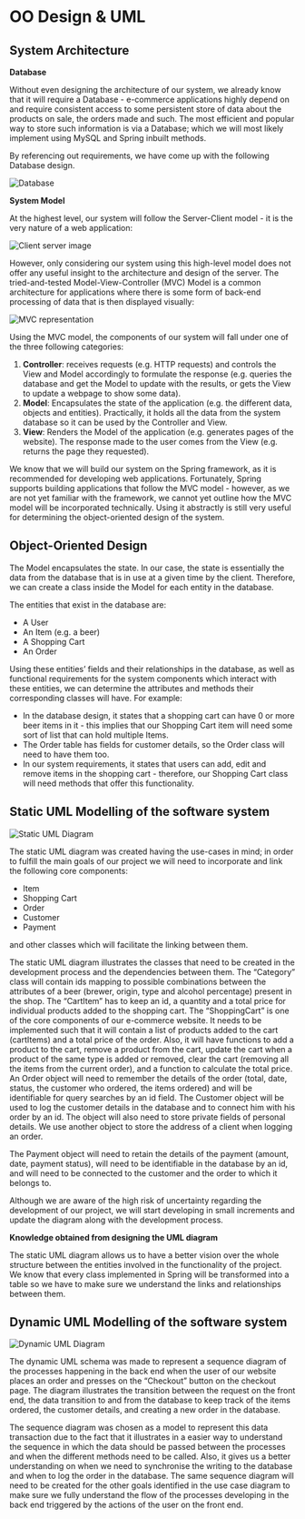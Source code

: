 # OO Design & UML
## System Architecture
**Database**

Without even designing the architecture of our system, we already know that it will require a Database - e-commerce applications highly depend on and require consistent access to some persistent store of data about the products on sale, the orders made and such. The most efficient and popular way to store such information is via a Database; which we will most likely implement using MySQL and Spring inbuilt methods.

By referencing out requirements, we have come up with the following Database design.

![Database][logo]

[logo]: img/database.png "Database"

**System Model**

At the highest level, our system will follow the Server-Client model - it is the very nature of a web application:

![Client server image](img/client-server.png "Client server")

However, only considering our system using this high-level model does not offer any useful insight to the architecture and design of the server. The tried-and-tested Model-View-Controller (MVC) Model is a common architecture for applications where there is some form of back-end processing of data that is then displayed visually:

![MVC representation](img/mvc.png "MVC")

Using the MVC model, the components of our system will fall under one of the three following categories:
1. **Controller**: receives requests (e.g. HTTP requests) and controls the View and Model accordingly to formulate the response (e.g. queries the database and get the Model to update with the results, or gets the View to update a webpage to show some data).
1. **Model**: Encapsulates the state of the application (e.g. the different data, objects and entities). Practically, it holds all the data from the system database so it can be used by the Controller and View.
1. **View**: Renders the Model of the application (e.g. generates pages of the website). The response made to the user comes from the View (e.g. returns the page they requested).

We know that we will build our system on the Spring framework, as it is recommended for developing web applications. Fortunately, Spring supports building applications that follow the MVC model - however, as we are not yet familiar with the framework, we cannot yet outline how the MVC model will be incorporated technically. Using it abstractly is still very useful for determining the object-oriented design of the system.

## Object-Oriented Design

The Model encapsulates the state. In our case, the state is essentially the data from the database that is in use at a given time by the client. Therefore, we can create a class inside the Model for each entity in the database.

The entities that exist in the database are:
 * A User
 * An Item (e.g. a beer)
 * A Shopping Cart
 * An Order

Using these entities’ fields and their relationships in the database, as well as functional requirements for the system components which interact with these entities, we can determine the attributes and methods their corresponding classes will have. For example:

 * In the database design, it states that a shopping cart can have 0 or more beer items in it - this implies that our Shopping Cart item will need some sort of list that can hold multiple Items.
 * The Order table has fields for customer details, so the Order class will need to have them too.
 * In our system requirements, it states that users can add, edit and remove items in the shopping cart - therefore, our Shopping Cart class will need methods that offer this functionality.
 
## Static UML Modelling of the software system

![Static UML Diagram](img/static-uml.jpg "Static UML")

The static UML diagram was created having the use-cases in mind; in order to fulfill the main goals of our project we will need to incorporate and link the following core components:
 * Item
 * Shopping Cart
 * Order
 * Customer
 * Payment
 
and other classes which will facilitate the linking between them.

The static UML diagram illustrates the classes that need to be created in the development process and the dependencies between them. 
The “Category” class will contain ids mapping to possible combinations between the attributes of a beer (brewer, origin, type and alcohol percentage) present in the shop.
The “CartItem” has to keep an id, a quantity and a total price for individual products added to the shopping cart.
The “ShoppingCart” is one of the core components of our e-commerce website. It needs to be implemented such that it will contain a list of products added to the cart (cartItems) and a total price of the order. Also, it will have functions to add a product to the cart, remove a product from the cart, update the cart when a product of the same type is added or removed, clear the cart (removing all the items from the current order), and a function to calculate the total price.
An Order object will need to remember the details of the order (total, date, status, the customer who ordered, the items ordered) and will be identifiable for query searches by an id field.
The Customer object will be used to log the customer details in the database and to connect him with his order by an id. The object will also need to store private fields of personal details.
We use another object to store the address of a client when logging an order.

The Payment object will need to retain the details of the payment (amount, date, payment status), will need to be identifiable in the database by an id, and will need to be connected to the customer and the order to which it belongs to.

Although we are aware of the high risk of uncertainty regarding the development of our project, we will start developing in small increments and update the diagram along with the development process.

**Knowledge obtained from designing the UML diagram**

The static UML diagram allows us to have a better vision over the whole structure between the entities involved in the functionality of the project. We know that every class implemented in Spring will be transformed into a table so we have to make sure we understand the links and relationships between them.

## Dynamic UML Modelling of the software system

![Dynamic UML Diagram](img/dynamic-uml.jpg "Dynamic UML")

The dynamic UML schema was made to represent a sequence diagram of the processes happening in the back end when the user of our website places an order and presses on the “Checkout” button on the checkout page. The diagram illustrates the transition between the request on the front end, the data transition to and from the database to keep track of the items ordered, the customer details, and creating a new order in the database.

The sequence diagram was chosen as a model to represent this data transaction due to the fact that it illustrates in a easier way to understand the sequence in which the data should be passed between the processes and when the different methods need to be called.
Also, it gives us a better understanding on when we need to synchronise the writing to the database and when to log the order in the database. The same sequence diagram will need to be created for the other goals identified in the use case diagram to make sure we fully understand the flow of the processes developing in the back end triggered by the actions of the user on the front end.
